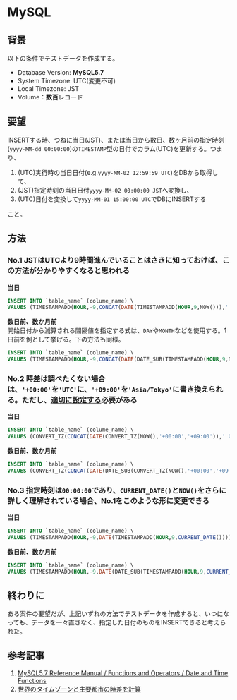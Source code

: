 # MySQL

## 背景

以下の条件でテストデータを作成する。

- Database Version: **MySQL5.7**
- System Timezone: UTC(変更不可)
- Local Timezone: JST
- Volume：**数百**レコード

## 要望

INSERTする時、つねに当日(JST)、または当日から数日、数ヶ月前の指定時刻(`yyyy-MM-dd 00:00:00`)の`TIMESTAMP`型の日付でカラム(UTC)を更新する。つまり、

1. (UTC)実行時の当日日付(e.g.`yyyy-MM-02 12:59:59 UTC`)をDBから取得して、
2. (JST)指定時刻の当日日付`yyyy-MM-02 00:00:00 JST`へ変換し、
3. (UTC)日付を変換して`yyyy-MM-01 15:00:00 UTC`でDBにINSERTする

こと。

## 方法

### No.1 JSTはUTCより**9時間**進んでいることはさきに知っておけば、この方法が分かりやすくなると思われる

**当日**  

```sql
INSERT INTO `table_name` (colume_name) \
VALUES (TIMESTAMPADD(HOUR,-9,CONCAT(DATE(TIMESTAMPADD(HOUR,9,NOW())),' 00:00:00')));
```

**数日前、数か月前**  
開始日付から減算される間隔値を指定する式は、`DAY`や`MONTH`などを使用する。1日前を例として挙げる。下の方法も同様。

```sql
INSERT INTO `table_name` (colume_name) \
VALUES (TIMESTAMPADD(HOUR,-9,CONCAT(DATE(DATE_SUB(TIMESTAMPADD(HOUR,9,NOW()),INTERVAL 1 DAY)),' 00:00:00')));
```

### No.2 時差は調べたくない場合は、`'+00:00'`を`'UTC'`に、`'+09:00'`を`'Asia/Tokyo'`に書き換えられる。ただし、[適切に設定する](https://dev.mysql.com/doc/refman/5.7/en/time-zone-support.html)必要がある

**当日**  

```sql
INSERT INTO `table_name` (colume_name) \
VALUES (CONVERT_TZ(CONCAT(DATE(CONVERT_TZ(NOW(),'+00:00','+09:00')),' 00:00:00'),'+09:00','+00:00'));
```

**数日前、数か月前**  

```sql
INSERT INTO `table_name` (colume_name) \
VALUES (CONVERT_TZ(CONCAT(DATE(DATE_SUB(CONVERT_TZ(NOW(),'+00:00','+09:00'),INTERVAL 1 DAY)),' 00:00:00'),'+09:00','+00:00'));
```

### No.3 指定時刻は`00:00:00`であり、`CURRENT_DATE()`と`NOW()`をさらに詳しく理解されている場合、No.1をこのような形に変更できる

**当日**  

```sql
INSERT INTO `table_name` (colume_name) \
VALUES (TIMESTAMPADD(HOUR,-9,DATE(TIMESTAMPADD(HOUR,9,CURRENT_DATE()))));
```

**数日前、数か月前**  

```sql
INSERT INTO `table_name` (colume_name) \
VALUES (TIMESTAMPADD(HOUR,-9,DATE(DATE_SUB(TIMESTAMPADD(HOUR,9,CURRENT_DATE()),INTERVAL 1 DAY))));
```

## 終わりに

ある案件の要望だが、上記いずれの方法でテストデータを作成すると、いつになっても、データを一々直さなく、指定した日付のものをINSERTできると考えられた。

## 参考記事

1. [MySQL5.7 Reference Manual / Functions and Operators / Date and Time Functions](https://dev.mysql.com/doc/refman/5.7/en/date-and-time-functions.html)
2. [世界のタイムゾーンと主要都市の時差を計算](https://www.jisakeisan.com)
